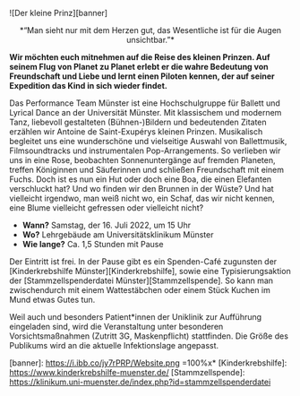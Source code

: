 ![Der kleine Prinz][banner]

<center>*“Man sieht nur mit dem Herzen gut, das Wesentliche ist für die Augen unsichtbar.”*</center>

**Wir möchten euch mitnehmen auf die Reise des kleinen Prinzen. Auf seinem Flug von Planet zu Planet erlebt er die wahre Bedeutung von Freundschaft und Liebe und lernt einen Piloten kennen, der auf seiner Expedition das Kind in sich wieder findet.**

Das Performance Team Münster ist eine Hochschulgruppe für Ballett und Lyrical Dance an der Universität Münster. Mit klassischem und modernem Tanz, liebevoll gestalteten (Bühnen-)Bildern und bedeutenden Zitaten erzählen wir Antoine de Saint-Exupérys kleinen Prinzen. Musikalisch begleitet uns eine wunderschöne und vielseitige Auswahl von Ballettmusik, Filmsoundtracks und instrumentalen Pop-Arrangements. So verlieben wir uns in eine Rose, beobachten Sonnenuntergänge auf fremden Planeten, treffen Königinnen und Säuferinnen und schließen Freundschaft mit einem Fuchs. Doch ist es nun ein Hut oder doch eine Boa, die einen Elefanten verschluckt hat? Und wo finden wir den Brunnen in der Wüste? Und hat vielleicht irgendwo, man weiß nicht wo, ein Schaf, das wir nicht kennen, eine Blume vielleicht gefressen oder vielleicht nicht?

- **Wann?**		Samstag, der 16. Juli 2022, um 15 Uhr
- **Wo?**		Lehrgebäude am Universitätsklinikum Münster
- **Wie lange?**	Ca. 1,5 Stunden mit Pause

Der Eintritt ist frei. In der Pause gibt es ein Spenden-Café zugunsten der [Kinderkrebshilfe Münster][Kinderkrebshilfe], sowie eine Typisierungsaktion der [Stammzellspenderdatei Münster][Stammzellspende]. So kann man zwischendurch mit einem Wattestäbchen oder einem Stück Kuchen im Mund etwas Gutes tun.

Weil auch und besonders Patient*innen der Uniklinik zur Aufführung eingeladen sind, wird die Veranstaltung unter besonderen Vorsichtsmaßnahmen (Zutritt 3G, Maskenpflicht) stattfinden. Die Größe des Publikums wird an die aktuelle Infektionslage angepasst. 

[banner]: https://i.ibb.co/jy7rPRP/Website.png =100%x*
[Kinderkrebshilfe]: https://www.kinderkrebshilfe-muenster.de/
[Stammzellspende]: https://klinikum.uni-muenster.de/index.php?id=stammzellspenderdatei
